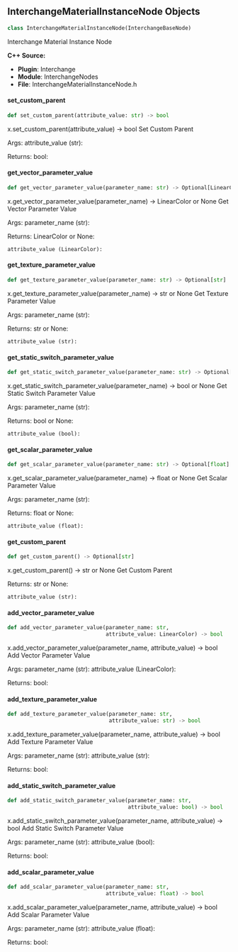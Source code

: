 ## InterchangeMaterialInstanceNode Objects

```python
class InterchangeMaterialInstanceNode(InterchangeBaseNode)
```

Interchange Material Instance Node

**C++ Source:**

- **Plugin**: Interchange
- **Module**: InterchangeNodes
- **File**: InterchangeMaterialInstanceNode.h

<a id="unreal.InterchangeMaterialInstanceNode.set_custom_parent"></a>

#### set_custom_parent

```python
def set_custom_parent(attribute_value: str) -> bool
```

x.set_custom_parent(attribute_value) -> bool
Set Custom Parent

Args:
    attribute_value (str): 

Returns:
    bool:

<a id="unreal.InterchangeMaterialInstanceNode.get_vector_parameter_value"></a>

#### get_vector_parameter_value

```python
def get_vector_parameter_value(parameter_name: str) -> Optional[LinearColor]
```

x.get_vector_parameter_value(parameter_name) -> LinearColor or None
Get Vector Parameter Value

Args:
    parameter_name (str): 

Returns:
    LinearColor or None: 

    attribute_value (LinearColor):

<a id="unreal.InterchangeMaterialInstanceNode.get_texture_parameter_value"></a>

#### get_texture_parameter_value

```python
def get_texture_parameter_value(parameter_name: str) -> Optional[str]
```

x.get_texture_parameter_value(parameter_name) -> str or None
Get Texture Parameter Value

Args:
    parameter_name (str): 

Returns:
    str or None: 

    attribute_value (str):

<a id="unreal.InterchangeMaterialInstanceNode.get_static_switch_parameter_value"></a>

#### get_static_switch_parameter_value

```python
def get_static_switch_parameter_value(parameter_name: str) -> Optional[bool]
```

x.get_static_switch_parameter_value(parameter_name) -> bool or None
Get Static Switch Parameter Value

Args:
    parameter_name (str): 

Returns:
    bool or None: 

    attribute_value (bool):

<a id="unreal.InterchangeMaterialInstanceNode.get_scalar_parameter_value"></a>

#### get_scalar_parameter_value

```python
def get_scalar_parameter_value(parameter_name: str) -> Optional[float]
```

x.get_scalar_parameter_value(parameter_name) -> float or None
Get Scalar Parameter Value

Args:
    parameter_name (str): 

Returns:
    float or None: 

    attribute_value (float):

<a id="unreal.InterchangeMaterialInstanceNode.get_custom_parent"></a>

#### get_custom_parent

```python
def get_custom_parent() -> Optional[str]
```

x.get_custom_parent() -> str or None
Get Custom Parent

Returns:
    str or None: 

    attribute_value (str):

<a id="unreal.InterchangeMaterialInstanceNode.add_vector_parameter_value"></a>

#### add_vector_parameter_value

```python
def add_vector_parameter_value(parameter_name: str,
                               attribute_value: LinearColor) -> bool
```

x.add_vector_parameter_value(parameter_name, attribute_value) -> bool
Add Vector Parameter Value

Args:
    parameter_name (str): 
    attribute_value (LinearColor): 

Returns:
    bool:

<a id="unreal.InterchangeMaterialInstanceNode.add_texture_parameter_value"></a>

#### add_texture_parameter_value

```python
def add_texture_parameter_value(parameter_name: str,
                                attribute_value: str) -> bool
```

x.add_texture_parameter_value(parameter_name, attribute_value) -> bool
Add Texture Parameter Value

Args:
    parameter_name (str): 
    attribute_value (str): 

Returns:
    bool:

<a id="unreal.InterchangeMaterialInstanceNode.add_static_switch_parameter_value"></a>

#### add_static_switch_parameter_value

```python
def add_static_switch_parameter_value(parameter_name: str,
                                      attribute_value: bool) -> bool
```

x.add_static_switch_parameter_value(parameter_name, attribute_value) -> bool
Add Static Switch Parameter Value

Args:
    parameter_name (str): 
    attribute_value (bool): 

Returns:
    bool:

<a id="unreal.InterchangeMaterialInstanceNode.add_scalar_parameter_value"></a>

#### add_scalar_parameter_value

```python
def add_scalar_parameter_value(parameter_name: str,
                               attribute_value: float) -> bool
```

x.add_scalar_parameter_value(parameter_name, attribute_value) -> bool
Add Scalar Parameter Value

Args:
    parameter_name (str): 
    attribute_value (float): 

Returns:
    bool:

<a id="unreal.InterchangeMeshNode"></a>